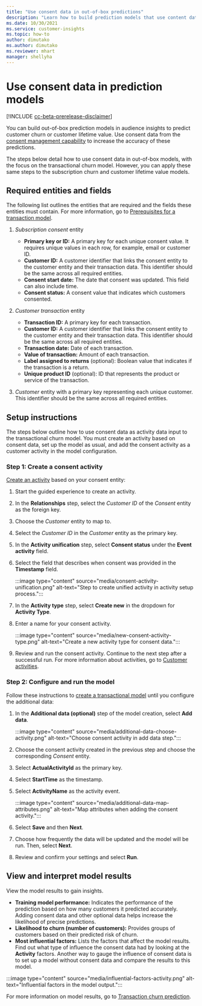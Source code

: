 ```yaml
---
title: "Use consent data in out-of-box predictions"
description: "Learn how to build prediction models that use content data to increase the accuracy of predictions regarding customer churn or customer lifetime value."
ms.date: 10/30/2021
ms.service: customer-insights
ms.topic: how-to
author: dimutako
ms.author: dimutako
ms.reviewer: mhart
manager: shellyha
---
```


# Use consent data in prediction models

[!INCLUDE [cc-beta-prerelease-disclaimer](includes/cc-beta-prerelease-disclaimer.md)]

You can build out-of-box prediction models in audience insights to predict customer churn or customer lifetime value. Use consent data from the [consent management capability](overview.md) to increase the accuracy of these predictions.

The steps below detail how to use consent data in out-of-box models, with the focus on the transactional churn model. However, you can apply these same steps to the subscription churn and customer lifetime value models. 

## Required entities and fields

The following list outlines the entities that are required and the fields these entities must contain. For more information, go to [Prerequisites for a transaction model](../audience-insights/predict-transactional-churn.md).

1. *Subscription consent* entity
    - **Primary key or ID:** A primary key for each unique consent value. It requires unique values in each row, for example, email or customer ID. 
    - **Customer ID:** A customer identifier that links the consent entity to the customer entity and their transaction data. This identifier should be the same across all required entities. 
    - **Consent start date:** The date that consent was updated. This field can also include time.
    - **Consent status:** A consent value that indicates which customers consented.
    
2.	*Customer transaction* entity
    - **Transaction ID:** A primary key for each transaction.
    - **Customer ID:** A customer identifier that links the consent entity to the customer entity and their transaction data. This identifier should be the same across all required entities. 
    - **Transaction date:** Date of each transaction.
    - **Value of transaction:** Amount of each transaction.
    - **Label assigned to returns** (optional): Boolean value that indicates if the transaction is a return.
    - **Unique product ID** (optional): ID that represents the product or service of the transaction. 

3.	*Customer* entity with a primary key representing each unique customer. This identifier should be the same across all required entities. 

## Setup instructions

The steps below outline how to use consent data as activity data input to the transactional churn model. You must create an activity based on consent data, set up the model as usual, and add the consent activity as a customer activity in the model configuration.

### Step 1: Create a consent activity

[Create an activity](../audience-insights/activities.md) based on your consent entity: 

1. Start the guided experience to create an activity.
1. In the **Relationships** step, select the *Customer ID* of the *Consent* entity as the foreign key.
1. Choose the *Customer* entity to map to.
1. Select the *Customer ID* in the *Customer* entity as the primary key.
1. In the **Activity unification** step, select **Consent status** under the **Event activity** field. 
1. Select the field that describes when consent was provided in the **Timestamp** field.

   :::image type="content" source="media/consent-activity-unification.png" alt-text="Step to create unified activity in activity setup process.":::

1. In the **Activity type** step, select **Create new** in the dropdown for **Activity Type**.
1. Enter a name for your consent activity.

   :::image type="content" source="media/new-consent-activity-type.png" alt-text="Create a new activity type for consent data.":::

1. Review and run the consent activity. Continue to the next step after a successful run. For more information about activities, go to [Customer activities](../audience-insights/activities.md).

### Step 2: Configure and run the model 

Follow these instructions to [create a transactional model](../audience-insights/predict-transactional-churn.md) until you configure the additional data:

1. In the **Additional data (optional)** step of the model creation, select **Add data**. 

   :::image type="content" source="media/additional-data-choose-activity.png" alt-text="Choose consent activity in add data step.":::

1. Choose the consent activity created in the previous step and choose the corresponding *Consent* entity.
1. Select **ActualActivityId** as the primary key.
1. Select **StartTime** as the timestamp.
1. Select **ActivityName** as the activity event.

   :::image type="content" source="media/additional-data-map-attributes.png" alt-text="Map attributes when adding the consent activity.":::

1. Select **Save** and then **Next**. 
1. Choose how frequently the data will be updated and the model will be run. Then, select **Next**.
1. Review and confirm your settings and select **Run**.  

## View and interpret model results

View the model results to gain insights.

- **Training model performance:** Indicates the performance of the prediction based on how many customers it predicted accurately. Adding consent data and other optional data helps increase the likelihood of precise predictions. 
- **Likelihood to churn (number of customers):** Provides groups of customers based on their predicted risk of churn. 
- **Most influential factors:** Lists the factors that affect the model results. Find out what type of influence the consent data had by looking at the **Activity** factors. Another way to gauge the influence of consent data is to set up a model without consent data and compare the results to this model.

:::image type="content" source="media/influential-factors-activity.png" alt-text="Influential factors in the model output.":::

For more information on model results, go to [Transaction churn prediction](../audience-insights/predict-transactional-churn.md).

 

